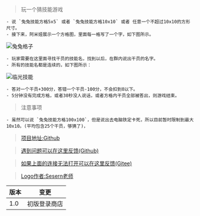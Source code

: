 > 玩一个猜技能游戏

    - 说 `兔兔技能方格5x5` 或者 `兔兔技能方格10x10` 或者 任意一个不超过10x10的方形尺寸。
    - 接下来，阿米娅展示一个方格图，里面每一格写了一个字，如下图所示。

![兔兔格子](https://raw.githubusercontent.com/hsyhhssyy/amiyabot-game-hsyhhssyy-skill-schulte-grid/master/example_image/example2.jpg)

    - 玩家需要在这里面寻找干员的技能名，找到以后，在群内说出干员的名字。
    - 所有的技能名都是连续的，如下图所示：

![临光技能](https://raw.githubusercontent.com/hsyhhssyy/amiyabot-game-hsyhhssyy-skill-schulte-grid/master/example_image/example1.jpg)

    - 答对一个干员+300分，答错一个干员-100分，不会扣到0以下。
    - 5分钟没有完成方格，或者30秒没人说话，或者方格内干员全部被答出，则游戏结束。

> 注意事项

    - 虽然可以说 `兔兔技能方格100x100`，但是说出去电脑铁定卡死，所以目前暂时限制到最大10x10。(平均包含25个干员，够猜了)，

> [项目地址:Github](https://github.com/hsyhhssyy/amiyabot-game-hsyhhssyy-skill-schulte-grid/)

> [遇到问题可以在这里反馈(Github)](https://github.com/hsyhhssyy/amiyabot-game-hsyhhssyy-skill-schulte-grid/issues/new/)

> [如果上面的连接无法打开可以在这里反馈(Gitee)](https://gitee.com/hsyhhssyy/amiyabot-plugin-bug-report/issues/new)

> [Logo作者:Sesern老师](https://space.bilibili.com/305550122)

|  版本   | 变更  |
|  ----  | ----  |
| 1.0  | 初版登录商店 |